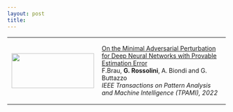 ```yaml
---
layout: post
title: 
---
```


<table cellpadding="0" cellspacing="0" width="100%" border-collapse="collapse">
<tr>
    <td style="padding:10px;width:40%;vertical-align:middle">
         <p style="text-align:center; margin-top: 0px; margin-bottom: 0px">
            <img src="{{ site.baseurl }}/images/publications/tpami_2022.png" width="190" height="80">
        </p>
    </td>
    <td width="60%" valign="middle">
    <p style="font-size:14px;">
    <a href="https://arxiv.org/pdf/2201.01235.pdf">
    On the Minimal Adversarial Perturbation for Deep Neural Networks with Provable Estimation Error
    </a> <br>   
    F.Brau, <strong>G. Rossolini</strong>, A. Biondi and G. Buttazzo <br>
    <em> IEEE Transactions on Pattern Analysis and Machine Intelligence (TPAMI), 2022</em>
    </p>
    </td>
</tr>